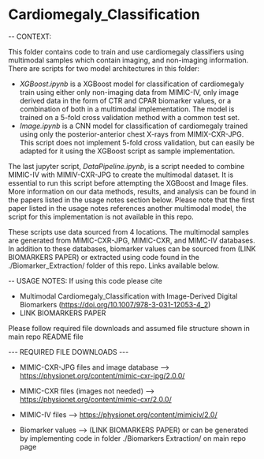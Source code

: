 # Cardiomegaly_Classification

-- CONTEXT: 

This folder contains code to train and use cardiomegaly classifiers using multimodal samples which contain imaging, and non-imaging information. There are scripts for two model architectures in this folder: 
- _XGBoost.ipynb_ is a XGBoost model for classification of cardiomegaly train using either only non-imaging data from MIMIC-IV, only image derived data in the form of CTR and CPAR biomarker values, or a combination of both in a multimodal implementation. The model is trained on a 5-fold cross validation method with a common test set. 
- _Image.ipynb_ is a CNN model for classification of cardiomegaly trained using only the posterior-anterior chest X-rays from MIMIX-CXR-JPG. This script does not implement 5-fold cross validation, but can easily be adapted for it using the XGBoost script as sample implementation.

The last jupyter script, _DataPipeline.ipynb_, is a script needed to combine MIMIC-IV with MIMIV-CXR-JPG to create the multimodal dataset. It is essential to run this script before attempting the XGBoost and Image files. More information on our data methods, results, and analysis can be found in the papers listed in the usage notes section below. Please note that the first paper listed in the usage notes references another multimodal model, the script for this implementation is not available in this repo.

These scripts use data sourced from 4 locations. The multimodal samples are generated from MIMIC-CXR-JPG, MIMIC-CXR, and MIMC-IV databases. In addition to these databases, biomarker values can be sourced from (LINK BIOMARKERS PAPER) or extracted using code found in the ./Biomarker_Extraction/ folder of this repo. Links available below. 

-- USAGE NOTES: 
If using this code please cite
- Multimodal Cardiomegaly_Classification with Image-Derived Digital Biomarkers (https://doi.org/10.1007/978-3-031-12053-4_2)
- LINK BIOMARKERS PAPER

Please follow required file downloads and assumed file structure shown in main repo README file

--- REQUIRED FILE DOWNLOADS ---  

- MIMIC-CXR-JPG files and image database --> https://physionet.org/content/mimic-cxr-jpg/2.0.0/
- MIMIC-CXR files (images not needed) --> https://physionet.org/content/mimic-cxr/2.0.0/
- MIMIC-IV files --> https://physionet.org/content/mimiciv/2.0/ 

- Biomarker values --> (LINK BIOMARKERS PAPER) or can be generated by implementing code in folder ./Biomarkers Extraction/ on main repo page
